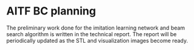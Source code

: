# AITF BC planning
The preliminary work done for the imitation learning network and beam search algorithm is written in the technical report. The report will be periodically updated as the STL and visualization images become ready.
